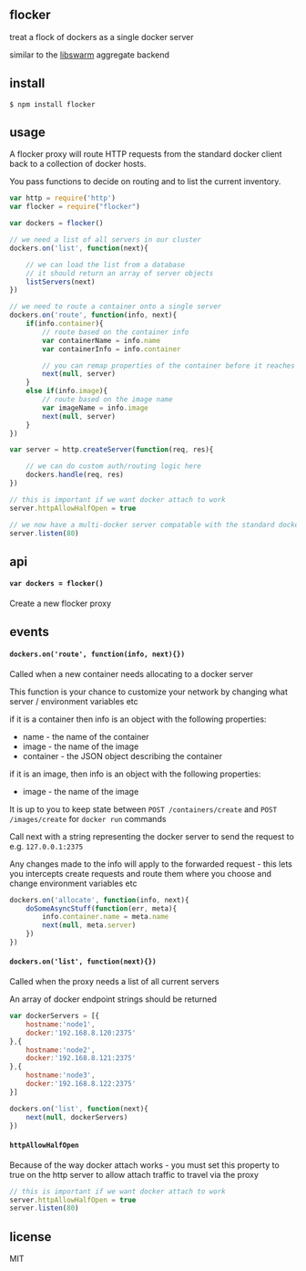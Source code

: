 flocker
-------

treat a flock of dockers as a single docker server

similar to the [libswarm](https://github.com/docker/libswarm) aggregate backend

## install

```
$ npm install flocker
```

## usage

A flocker proxy will route HTTP requests from the standard docker client back to a collection of docker hosts.

You pass functions to decide on routing and to list the current inventory.

```js
var http = require('http')
var flocker = require("flocker")

var dockers = flocker()

// we need a list of all servers in our cluster
dockers.on('list', function(next){

	// we can load the list from a database
	// it should return an array of server objects
	listServers(next)
})

// we need to route a container onto a single server
dockers.on('route', function(info, next){
	if(info.container){
		// route based on the container info
		var containerName = info.name
		var containerInfo = info.container

		// you can remap properties of the container before it reaches the docker server
		next(null, server)
	}
	else if(info.image){
		// route based on the image name
		var imageName = info.image
		next(null, server)
	}
})

var server = http.createServer(function(req, res){

	// we can do custom auth/routing logic here
	dockers.handle(req, res)	
})

// this is important if we want docker attach to work
server.httpAllowHalfOpen = true

// we now have a multi-docker server compatable with the standard docker client
server.listen(80)
```

## api

#### `var dockers = flocker()`

Create a new flocker proxy

## events

#### `dockers.on('route', function(info, next){})`

Called when a new container needs allocating to a docker server

This function is your chance to customize your network by changing what server / environment variables etc

if it is a container then info is an object with the following properties:

 * name - the name of the container
 * image - the name of the image
 * container - the JSON object describing the container

if it is an image, then info is an object with the following properties:

 * image - the name of the image

It is up to you to keep state between `POST /containers/create` and `POST /images/create` for `docker run` commands

Call next with a string representing the docker server to send the request to e.g. `127.0.0.1:2375`

Any changes made to the info will apply to the forwarded request - this lets you intercepts create requests and route them where you choose and change environment variables etc

```js
dockers.on('allocate', function(info, next){
	doSomeAsyncStuff(function(err, meta){
		info.container.name = meta.name
		next(null, meta.server)
	})
})
```

#### `dockers.on('list', function(next){})`

Called when the proxy needs a list of all current servers

An array of docker endpoint strings should be returned

```js
var dockerServers = [{
	hostname:'node1',
	docker:'192.168.8.120:2375'
},{
	hostname:'node2',
	docker:'192.168.8.121:2375'
},{
	hostname:'node3',
	docker:'192.168.8.122:2375'
}]

dockers.on('list', function(next){
	next(null, dockerServers)
})
```

#### `httpAllowHalfOpen`

Because of the way docker attach works - you must set this property to true on the http server to allow attach traffic to travel via the proxy

```js
// this is important if we want docker attach to work
server.httpAllowHalfOpen = true
server.listen(80)
```

## license

MIT